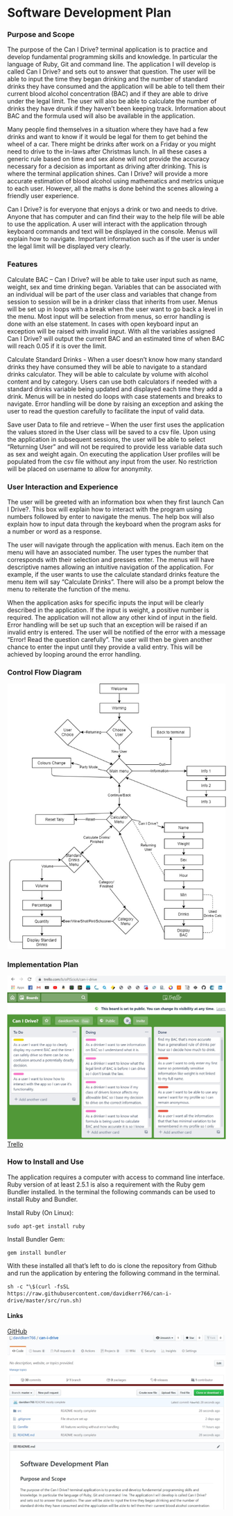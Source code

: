 # Software Development Plan
### Purpose and Scope
The purpose of the Can I Drive? terminal application is to practice and develop fundamental programming skills and knowledge.  In particular the language of Ruby, Git and command line.  The application I will develop is called Can I Drive? and sets out to answer that question.  The user will be able to input the time they began drinking and the number of standard drinks they have consumed and the application will be able to tell them their current blood alcohol concentration (BAC) and if they are able to drive under the legal limit.  The user will also be able to calculate the number of drinks they have drunk if they haven’t been keeping track.  Information about BAC and the formula used will also be available in the application.

Many people find themselves in a situation where they have had a few drinks and want to know if it would be legal for them to get behind the wheel of a car.  There might be drinks after work on a Friday or you might need to drive to the in-laws after Christmas lunch.  In all these cases a generic rule based on time and sex alone will not provide the accuracy necessary for a decision as important as driving after drinking.  This is where the terminal application shines.  Can I Drive? will provide a more accurate estimation of blood alcohol using mathematics and metrics unique to each user.  However, all the maths is done behind the scenes allowing a friendly user experience.

Can I Drive? is for everyone that enjoys a drink or two and needs to drive.  Anyone that has computer and can find their way to the help file will be able to use the application.  A user will interact with the application through keyboard commands and text will be displayed in the console.  Menus will explain how to navigate.  Important information such as if the user is under the legal limit will be displayed very clearly. 


### Features
Calculate BAC – Can I Drive? will be able to take user input such as name, weight, sex and time drinking began.  Variables that can be associated with an individual will be part of the user class and variables that change from session to session will be in a drinker class that inherits from user.  Menus will be set up in loops with a break when the user want to go back a level in the menu.  Most input will be selection from menus, so error handling is done with an else statement.  In cases with open keyboard input an exception will be raised with invalid input.  With all the variables assigned Can I Drive? will output the current BAC and an estimated time of when BAC will reach 0.05 if it is over the limit.

Calculate Standard Drinks - When a user doesn’t know how many standard drinks they have consumed they will be able to navigate to a standard drinks calculator.  They will be able to calculate by volume with alcohol content and by category.  Users can use both calculators if needed with a standard drinks variable being updated and displayed each time they add a drink.  Menus will be in nested do loops with case statements and breaks to navigate.  Error handling will be done by raising an exception and asking the user to read the question carefully to facilitate the input of valid data.

Save user Data to file and retrieve – When the user first uses the application the values stored in the User class will be saved to a csv file.  Upon using the application in subsequent sessions, the user will be able to select “Returning User” and will not be required to provide less variable data such as sex and weight again.  On executing the application User profiles will be populated from the csv file without any input from the user.  No restriction will be placed on username to allow for anonymity.

### User Interaction and Experience
The user will be greeted with an information box when they first launch Can I Drive?.  This box will explain how to interact with the program using numbers followed by enter to navigate the menus.  The help box will also explain how to input data through the keyboard when the program asks for a number or word as a response.

The user will navigate through the application with menus.  Each item on the menu will have an associated number.  The user types the number that corresponds with their selection and presses enter.  The menus will have descriptive names allowing an intuitive navigation of the application.  For example, if the user wants to use the calculate standard drinks feature the menu item will say “Calculate Drinks”. There will also be a prompt below the menu to reiterate the function of the menu.

When the application asks for specific inputs the input will be clearly described in the application.  If the input is weight, a positive number is required.  The application will not allow any other kind of input in the field.  Error handling will be set up such that an exception will be raised if an invalid entry is entered.  The user will be notified of the error with a message “Error! Read the question carefully”. The user will then be given another chance to enter the input until they provide a valid entry.  This will be achieved by looping around the error handling.

### Control Flow Diagram
![ControlFlow](./docs/control_flow.jpg)
### Implementation Plan
![Trello](./docs/Trello.jpg)
[Trello](https://trello.com/b/oPIScicA/can-i-drive)
### How to Install and Use
The application requires a computer with access to command line interface.  Ruby version of at least 2.5.1 is also a requirement with the Ruby gem Bundler installed. In the terminal the following commands can be used to install Ruby and Bundler.

Install Ruby (On Linux):
```
sudo apt-get install ruby
```
Install Bundler Gem:
```
gem install bundler
```
With these installed all that’s left to do is clone the repository from Github and run the application by entering the following command in the terminal.



```
sh -c "\$(curl -fsSL https://raw.githubusercontent.com/davidkerr766/can-i-drive/master/src/run.sh)

```

#### Links
[GitHub](https://github.com/davidkerr766/can-i-drive)
![Github](./docs/Github.jpg)